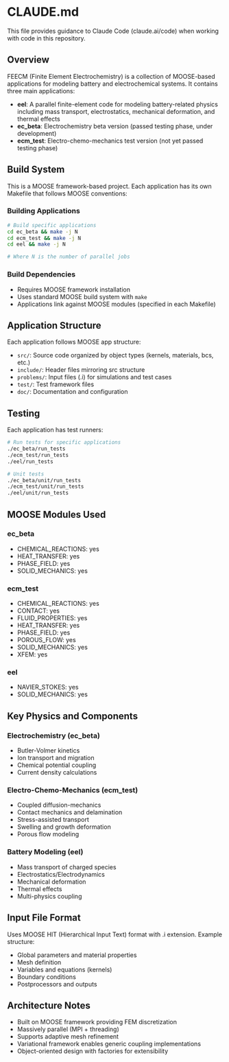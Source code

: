 # CLAUDE.md

This file provides guidance to Claude Code (claude.ai/code) when working with code in this repository.

## Overview

FEECM (Finite Element Electrochemistry) is a collection of MOOSE-based applications for modeling battery and electrochemical systems. It contains three main applications:

- **eel**: A parallel finite-element code for modeling battery-related physics including mass transport, electrostatics, mechanical deformation, and thermal effects
- **ec_beta**: Electrochemistry beta version (passed testing phase, under development) 
- **ecm_test**: Electro-chemo-mechanics test version (not yet passed testing phase)

## Build System

This is a MOOSE framework-based project. Each application has its own Makefile that follows MOOSE conventions:

### Building Applications
```bash
# Build specific applications
cd ec_beta && make -j N
cd ecm_test && make -j N  
cd eel && make -j N

# Where N is the number of parallel jobs
```

### Build Dependencies
- Requires MOOSE framework installation
- Uses standard MOOSE build system with `make`
- Applications link against MOOSE modules (specified in each Makefile)

## Application Structure

Each application follows MOOSE app structure:
- `src/`: Source code organized by object types (kernels, materials, bcs, etc.)
- `include/`: Header files mirroring src structure
- `problems/`: Input files (.i) for simulations and test cases
- `test/`: Test framework files
- `doc/`: Documentation and configuration

## Testing

Each application has test runners:
```bash
# Run tests for specific applications
./ec_beta/run_tests
./ecm_test/run_tests  
./eel/run_tests

# Unit tests
./ec_beta/unit/run_tests
./ecm_test/unit/run_tests
./eel/unit/run_tests
```

## MOOSE Modules Used

### ec_beta
- CHEMICAL_REACTIONS: yes
- HEAT_TRANSFER: yes
- PHASE_FIELD: yes
- SOLID_MECHANICS: yes

### ecm_test  
- CHEMICAL_REACTIONS: yes
- CONTACT: yes
- FLUID_PROPERTIES: yes
- HEAT_TRANSFER: yes
- PHASE_FIELD: yes
- POROUS_FLOW: yes
- SOLID_MECHANICS: yes
- XFEM: yes

### eel
- NAVIER_STOKES: yes
- SOLID_MECHANICS: yes

## Key Physics and Components

### Electrochemistry (ec_beta)
- Butler-Volmer kinetics
- Ion transport and migration
- Chemical potential coupling
- Current density calculations

### Electro-Chemo-Mechanics (ecm_test)
- Coupled diffusion-mechanics
- Contact mechanics and delamination
- Stress-assisted transport
- Swelling and growth deformation
- Porous flow modeling

### Battery Modeling (eel)
- Mass transport of charged species
- Electrostatics/Electrodynamics  
- Mechanical deformation
- Thermal effects
- Multi-physics coupling

## Input File Format

Uses MOOSE HIT (Hierarchical Input Text) format with .i extension. Example structure:
- Global parameters and material properties
- Mesh definition
- Variables and equations (kernels)
- Boundary conditions
- Postprocessors and outputs

## Architecture Notes

- Built on MOOSE framework providing FEM discretization
- Massively parallel (MPI + threading)
- Supports adaptive mesh refinement
- Variational framework enables generic coupling implementations
- Object-oriented design with factories for extensibility